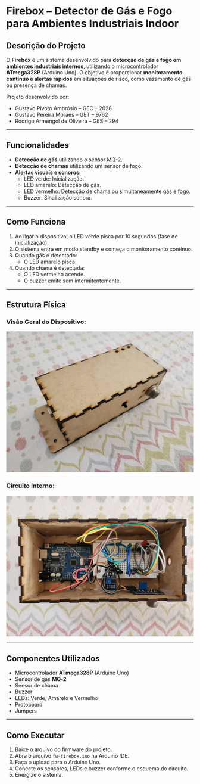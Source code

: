 # Firebox – Detector de Gás e Fogo para Ambientes Industriais Indoor

## Descrição do Projeto
O **Firebox** é um sistema desenvolvido para **detecção de gás e fogo em ambientes industriais internos**, utilizando o microcontrolador **ATmega328P** (Arduino Uno). O objetivo é proporcionar **monitoramento contínuo e alertas rápidos** em situações de risco, como vazamento de gás ou presença de chamas.

Projeto desenvolvido por:
- Gustavo Pivoto Ambrósio – GEC – 2028
- Gustavo Pereira Moraes – GET – 9762
- Rodrigo Armengol de Oliveira – GES – 294

---

## Funcionalidades
- **Detecção de gás** utilizando o sensor MQ-2.
- **Detecção de chamas** utilizando um sensor de fogo.
- **Alertas visuais e sonoros:**
  - LED verde: Inicialização.
  - LED amarelo: Detecção de gás.
  - LED vermelho: Detecção de chama ou simultaneamente gás e fogo.
  - Buzzer: Sinalização sonora.

---

## Como Funciona
1. Ao ligar o dispositivo, o LED verde pisca por 10 segundos (fase de inicialização).
2. O sistema entra em modo standby e começa o monitoramento contínuo.
3. Quando gás é detectado:
   - O LED amarelo pisca.
4. Quando chama é detectada:
   - O LED vermelho acende.
   - O buzzer emite som intermitentemente.

---

## Estrutura Física
### Visão Geral do Dispositivo:
![Visão Geral do Dispositivo](imagens/visao-geral-do-dispositivo.jpg)

### Circuito Interno:
![Circuito Interno](imagens/circuito-interno.jpg)

---

## Componentes Utilizados
- Microcontrolador **ATmega328P** (Arduino Uno)
- Sensor de gás **MQ-2**
- Sensor de chama
- Buzzer
- LEDs: Verde, Amarelo e Vermelho
- Protoboard
- Jumpers

---

## Como Executar

1. Baixe o arquivo do firmware do projeto.
2. Abra o arquivo `fw-firebox.ino` na Arduino IDE.
3. Faça o upload para o Arduino Uno.
4. Conecte os sensores, LEDs e buzzer conforme o esquema do circuito.
5. Energize o sistema.
